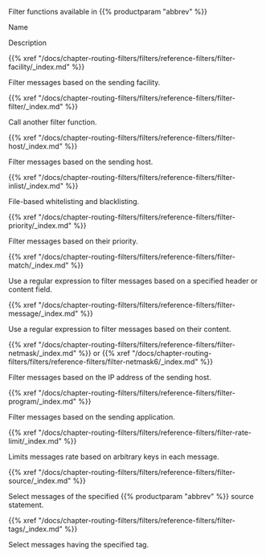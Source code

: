 ---
---
<!-- DISCLAIMER: This file is based on the syslog-ng Open Source Edition documentation https://github.com/balabit/syslog-ng-ose-guides/commit/2f4a52ee61d1ea9ad27cb4f3168b95408fddfdf2 and is used under the terms of The syslog-ng Open Source Edition Documentation License. The file has been modified by Axoflow. -->
Filter functions available in {{% productparam "abbrev" %}}

Name

Description

{{% xref "/docs/chapter-routing-filters/filters/reference-filters/filter-facility/_index.md" %}}

Filter messages based on the sending facility.

{{% xref "/docs/chapter-routing-filters/filters/reference-filters/filter-filter/_index.md" %}}

Call another filter function.

{{% xref "/docs/chapter-routing-filters/filters/reference-filters/filter-host/_index.md" %}}

Filter messages based on the sending host.

{{% xref "/docs/chapter-routing-filters/filters/reference-filters/filter-inlist/_index.md" %}}

File-based whitelisting and blacklisting.

{{% xref "/docs/chapter-routing-filters/filters/reference-filters/filter-priority/_index.md" %}}

Filter messages based on their priority.

{{% xref "/docs/chapter-routing-filters/filters/reference-filters/filter-match/_index.md" %}}

Use a regular expression to filter messages based on a specified header or content field.

{{% xref "/docs/chapter-routing-filters/filters/reference-filters/filter-message/_index.md" %}}

Use a regular expression to filter messages based on their content.

{{% xref "/docs/chapter-routing-filters/filters/reference-filters/filter-netmask/_index.md" %}} or {{% xref "/docs/chapter-routing-filters/filters/reference-filters/filter-netmask6/_index.md" %}}

Filter messages based on the IP address of the sending host.

{{% xref "/docs/chapter-routing-filters/filters/reference-filters/filter-program/_index.md" %}}

Filter messages based on the sending application.

{{% xref "/docs/chapter-routing-filters/filters/reference-filters/filter-rate-limit/_index.md" %}}

Limits messages rate based on arbitrary keys in each message.

{{% xref "/docs/chapter-routing-filters/filters/reference-filters/filter-source/_index.md" %}}

Select messages of the specified {{% productparam "abbrev" %}} source statement.

{{% xref "/docs/chapter-routing-filters/filters/reference-filters/filter-tags/_index.md" %}}

Select messages having the specified tag.
